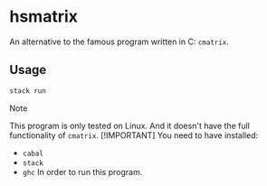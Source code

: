 # hsmatrix

An alternative to the famous program written in C: `cmatrix`.

## Usage

```bash
stack run
```

> [!NOTE]
> This program is only tested on Linux.
> And it doesn't have the full functionality of `cmatrix`.
> [!IMPORTANT]
> You need to have installed:
>
> - `cabal`
> - `stack`
> - `ghc`
> In order to run this program.
